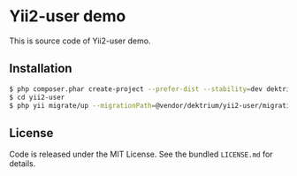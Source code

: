 # Yii2-user demo

This is source code of Yii2-user demo.

## Installation

```bash
$ php composer.phar create-project --prefer-dist --stability=dev dektrium/yii2-user-demo yii2-user
$ cd yii2-user
$ php yii migrate/up --migrationPath=@vendor/dektrium/yii2-user/migrations
```

## License

Code is released under the MIT License. See the bundled `LICENSE.md` for details.
